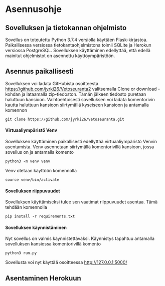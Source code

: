 # Asennusohje

## Sovelluksen ja tietokannan ohjelmisto
Sovellus on toteutettu Python 3.7.4 versiolla käyttäen Flask-kirjastoa. Paikallisessa versiossa tietokantaohjelmistona toimii SQLite ja Herokun versiossa PostgreSQL. Sovelluksen käyttäminen edellyttää, että edellä mainitut ohjelmistot on asennettu käyttöympäristöön.

## Asennus paikallisesti
Sovelluksen voi ladata GitHubista osoitteesta https://github.com/jyrki26/Vetoseuranta2 valitsemalla Clone or download -kohdan ja lataamalla zip-tiedoston. Tämän jälkeen tiedosto puretaan haluttuun kansioon. Vaihtoehtoisesti sovelluksen voi ladata komentorivin kautta haluttuun kansioon siirtymällä kyseiseen kansioon ja antamalla komennon
```console
git clone https://github.com/jyrki26/Vetoseuranta.git
```

#### Virtuaaliympäristö Venv
Sovelluksen käyttäminen paikallisesti edellyttää virtuaaliympäristö Venvin asentamista. Venv asennetaan siirtymällä komentorivillä kansioon, jossa sovellus on ja antamalla komento
```console
python3 -m venv venv
```

Venv otetaan käyttöön komennolla
```console
source venv/bin/activate
```

#### Sovelluksen riippuvuudet
Sovelluksen käyttämiseksi tulee sen vaatimat riippuvuudet asentaa. Tämä tehdään komennolla
```console
pip install -r requirements.txt
```

#### Sovelluksen käynnistäminen
Nyt sovellus on valmis käynnistettäväksi. Käynnistys tapahtuu antamalla sovelluksen kansiossa komentorivillä komento
```console
python3 run.py
```
Sovellusta voi nyt käyttää osoitteessa http://127.0.0.1:5000/

## Asentaminen Herokuun
